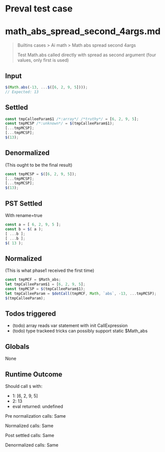# Preval test case

# math_abs_spread_second_4args.md

> Builtins cases > Ai math > Math abs spread second 4args
>
> Test Math.abs called directly with spread as second argument (four values, only first is used)

## Input

`````js filename=intro
$(Math.abs(-13, ...$([6, 2, 9, 5])));
// Expected: 13
`````


## Settled


`````js filename=intro
const tmpCalleeParam$1 /*:array*/ /*truthy*/ = [6, 2, 9, 5];
const tmpMCSP /*:unknown*/ = $(tmpCalleeParam$1);
[...tmpMCSP];
[...tmpMCSP];
$(13);
`````


## Denormalized
(This ought to be the final result)

`````js filename=intro
const tmpMCSP = $([6, 2, 9, 5]);
[...tmpMCSP];
[...tmpMCSP];
$(13);
`````


## PST Settled
With rename=true

`````js filename=intro
const a = [ 6, 2, 9, 5 ];
const b = $( a );
[ ...b ];
[ ...b ];
$( 13 );
`````


## Normalized
(This is what phase1 received the first time)

`````js filename=intro
const tmpMCF = $Math_abs;
let tmpCalleeParam$1 = [6, 2, 9, 5];
const tmpMCSP = $(tmpCalleeParam$1);
let tmpCalleeParam = $dotCall(tmpMCF, Math, `abs`, -13, ...tmpMCSP);
$(tmpCalleeParam);
`````


## Todos triggered


- (todo) array reads var statement with init CallExpression
- (todo) type trackeed tricks can possibly support static $Math_abs


## Globals


None


## Runtime Outcome


Should call `$` with:
 - 1: [6, 2, 9, 5]
 - 2: 13
 - eval returned: undefined

Pre normalization calls: Same

Normalized calls: Same

Post settled calls: Same

Denormalized calls: Same
